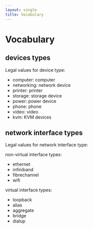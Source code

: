 ```yaml
---
layout: single
title: Vocabulary
---
```


# Vocabulary

## devices types

Legal values for device type:

* computer: computer
* networking: network device
* printer: printer
* storage: storage device
* power: power device
* phone: phone
* video: video
* kvm: KVM devices

## network interface types

Legal values for network interface type:

non-virtual interface types:

* ethernet
* infiniband
* fibrechannel
* wifi

virtual interface types:

* loopback
* alias
* aggregate
* bridge
* dialup
